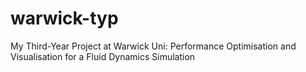 # warwick-typ
My Third-Year Project at Warwick Uni: Performance Optimisation and Visualisation for a Fluid Dynamics Simulation
